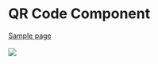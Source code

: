 # QR Code Component
<a href="https://m-its.github.io/qr-code-component/" target="_blank">Sample page</a>
<br><br>
<img src="[./Frontend_Mentor_QR_code_component.png](https://github.com/M-its/qr-code-component/blob/main/%5BDesktop%5DFrontend_Mentor_QR_code_component.png)">
